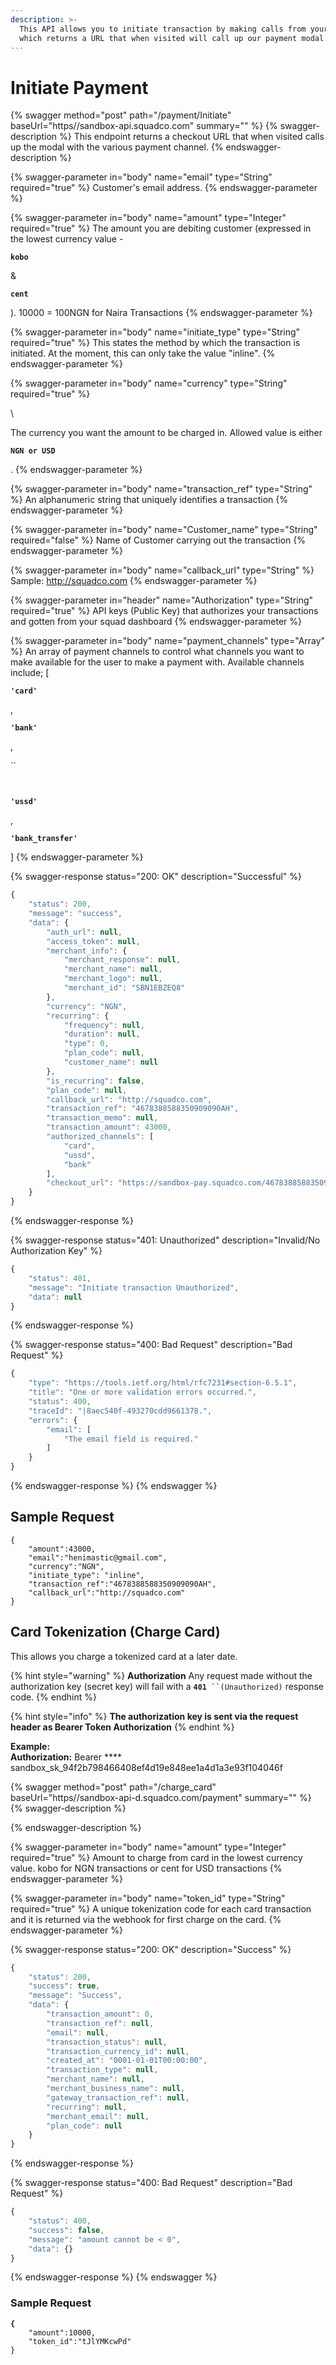 ```yaml
---
description: >-
  This API allows you to initiate transaction by making calls from your server
  which returns a URL that when visited will call up our payment modal.
---
```


# Initiate Payment

{% swagger method="post" path="/payment/Initiate" baseUrl="https//sandbox-api.squadco.com" summary="" %}
{% swagger-description %}
This endpoint returns a checkout URL that when visited calls up the modal with the various payment channel.
{% endswagger-description %}

{% swagger-parameter in="body" name="email" type="String" required="true" %}
Customer's email address.
{% endswagger-parameter %}

{% swagger-parameter in="body" name="amount" type="Integer" required="true" %}
The amount you are debiting customer (expressed in the lowest currency value - 

**`kobo`**

& 

**`cent`**

).  10000 = 100NGN for Naira Transactions
{% endswagger-parameter %}

{% swagger-parameter in="body" name="initiate_type" type="String" required="true" %}
This states the method by which the transaction is initiated. At the moment, this can only take the value "inline".
{% endswagger-parameter %}

{% swagger-parameter in="body" name="currency" type="String" required="true" %}


\


The currency you want the amount to be charged in. Allowed value is either 

**`NGN or USD`**

.
{% endswagger-parameter %}

{% swagger-parameter in="body" name="transaction_ref" type="String" %}
An alphanumeric string that uniquely identifies a transaction
{% endswagger-parameter %}

{% swagger-parameter in="body" name="Customer_name" type="String" required="false" %}
Name of Customer carrying out the transaction
{% endswagger-parameter %}

{% swagger-parameter in="body" name="callback_url" type="String" %}
Sample: http://squadco.com
{% endswagger-parameter %}

{% swagger-parameter in="header" name="Authorization" type="String" required="true" %}
API keys (Public Key) that authorizes your transactions and gotten from your squad dashboard
{% endswagger-parameter %}

{% swagger-parameter in="body" name="payment_channels" type="Array" %}
An array of payment channels to control what channels you want to make available for the user to make a payment with. Available channels include; [

**`'card'`**

, 

**`'bank'`**

 , 

``

` `

**`'ussd'`**

,

**`'bank_transfer'`**

]
{% endswagger-parameter %}

{% swagger-response status="200: OK" description="Successful" %}
```javascript
{
    "status": 200,
    "message": "success",
    "data": {
        "auth_url": null,
        "access_token": null,
        "merchant_info": {
            "merchant_response": null,
            "merchant_name": null,
            "merchant_logo": null,
            "merchant_id": "SBN1EBZEQ8"
        },
        "currency": "NGN",
        "recurring": {
            "frequency": null,
            "duration": null,
            "type": 0,
            "plan_code": null,
            "customer_name": null
        },
        "is_recurring": false,
        "plan_code": null,
        "callback_url": "http://squadco.com",
        "transaction_ref": "4678388588350909090AH",
        "transaction_memo": null,
        "transaction_amount": 43000,
        "authorized_channels": [
            "card",
            "ussd",
            "bank"
        ],
        "checkout_url": "https://sandbox-pay.squadco.com/4678388588350909090AH"
    }
}
```
{% endswagger-response %}

{% swagger-response status="401: Unauthorized" description="Invalid/No Authorization Key" %}
```javascript
{
    "status": 401,
    "message": "Initiate transaction Unauthorized",
    "data": null
}
```
{% endswagger-response %}

{% swagger-response status="400: Bad Request" description="Bad Request" %}
```javascript
{
    "type": "https://tools.ietf.org/html/rfc7231#section-6.5.1",
    "title": "One or more validation errors occurred.",
    "status": 400,
    "traceId": "|8aec540f-493270cdd9661378.",
    "errors": {
        "email": [
            "The email field is required."
        ]
    }
}
```
{% endswagger-response %}
{% endswagger %}

## Sample Request

```
{
    "amount":43000,
    "email":"henimastic@gmail.com",
    "currency":"NGN",
    "initiate_type": "inline",
    "transaction_ref":"4678388588350909090AH",
    "callback_url":"http://squadco.com"
}
```

## Card Tokenization (Charge Card)&#x20;

This allows you charge a tokenized card at a later date.

{% hint style="warning" %}
**Authorization** Any request made without the authorization key (secret key) will fail with a **`401`**` ``(Unauthorized)` response code.
{% endhint %}

{% hint style="info" %}
**The authorization key is sent via the request header as Bearer Token Authorization**
{% endhint %}

**Example:**\
****Authorization**:** Bearer **** sandbox\_sk\_94f2b798466408ef4d19e848ee1a4d1a3e93f104046f

{% swagger method="post" path="/charge_card" baseUrl="https//sandbox-api-d.squadco.com/payment" summary="" %}
{% swagger-description %}

{% endswagger-description %}

{% swagger-parameter in="body" name="amount" type="Integer" required="true" %}
Amount to charge from card in the lowest currency value. kobo for NGN transactions or cent for USD transactions
{% endswagger-parameter %}

{% swagger-parameter in="body" name="token_id" type="String" required="true" %}
A unique tokenization code for each card transaction and it is returned via the webhook for first charge on the card.
{% endswagger-parameter %}

{% swagger-response status="200: OK" description="Success" %}
```javascript
{
    "status": 200,
    "success": true,
    "message": "Success",
    "data": {
        "transaction_amount": 0,
        "transaction_ref": null,
        "email": null,
        "transaction_status": null,
        "transaction_currency_id": null,
        "created_at": "0001-01-01T00:00:00",
        "transaction_type": null,
        "merchant_name": null,
        "merchant_business_name": null,
        "gateway_transaction_ref": null,
        "recurring": null,
        "merchant_email": null,
        "plan_code": null
    }
}
```
{% endswagger-response %}

{% swagger-response status="400: Bad Request" description="Bad Request" %}
```javascript
{
    "status": 400,
    "success": false,
    "message": "amount cannot be < 0",
    "data": {}
}
```
{% endswagger-response %}
{% endswagger %}

### Sample Request

<pre><code><strong>{
</strong>    "amount":10000,
    "token_id":"tJlYMKcwPd"
}</code></pre>
